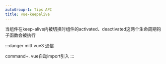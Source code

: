 ```yaml
---
autoGroup-1: Tips API
title: vue-keepalive
---
```


当组件在keep-alive内被切换时组件的activated、deactivated这两个生命周期钩子函数会被执行


:::danger
mitt vue3 通信

command+.  vue自动import引入
:::